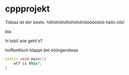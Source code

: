# cppprojekt
Tobias ist der beste.
höhöhöhöhöhöhöhöööööööö
hallo nils!

bla

hi tobi! wie geht's?

hoffentlisch klappt det
ööörgendwas

``` c++
static void main(){
	wtf is this?;
}
```
